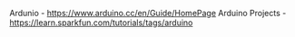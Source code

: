 Ardunio - https://www.arduino.cc/en/Guide/HomePage
Arduino Projects - https://learn.sparkfun.com/tutorials/tags/arduino
